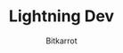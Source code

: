 ---
title: Lightning Dev
author: Bitkarrot
description: Building on LNBits, lightning apps. I'm an all around haystack AI Carrot in python, nodejs and c.
image: "instructors/bitkarrot.jpg"
link: "https://calendly.com/bitkarrot"
navigation: true
---
